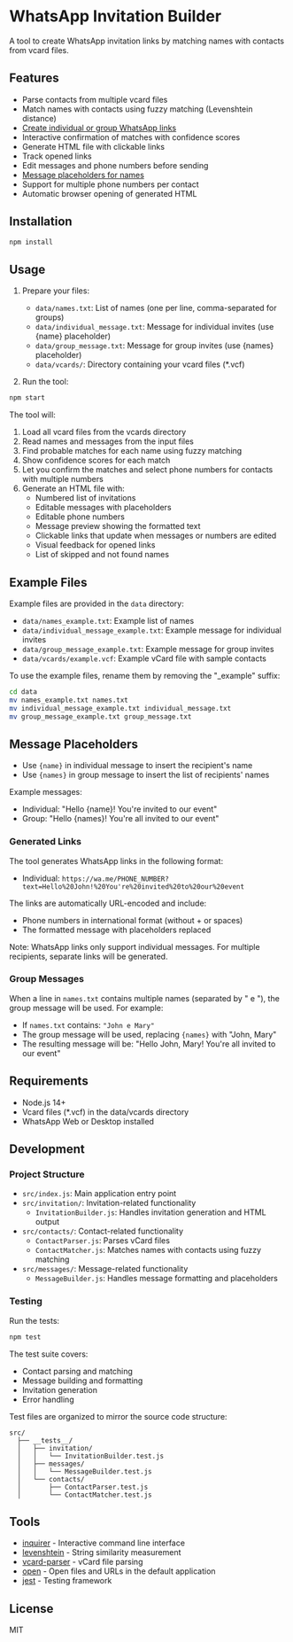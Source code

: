 # WhatsApp Invitation Builder

A tool to create WhatsApp invitation links by matching names with contacts from vcard files.

## Features

- Parse contacts from multiple vcard files
- Match names with contacts using fuzzy matching (Levenshtein distance)
- [Create individual or group WhatsApp links](#message-placeholders)
- Interactive confirmation of matches with confidence scores
- Generate HTML file with clickable links
- Track opened links
- Edit messages and phone numbers before sending
- [Message placeholders for names](#message-placeholders)
- Support for multiple phone numbers per contact
- Automatic browser opening of generated HTML

## Installation

```bash
npm install
```

## Usage

1. Prepare your files:

   - `data/names.txt`: List of names (one per line, comma-separated for groups)
   - `data/individual_message.txt`: Message for individual invites (use {name} placeholder)
   - `data/group_message.txt`: Message for group invites (use {names} placeholder)
   - `data/vcards/`: Directory containing your vcard files (*.vcf)

2. Run the tool:

```bash
npm start
```

The tool will:

1. Load all vcard files from the vcards directory
2. Read names and messages from the input files
3. Find probable matches for each name using fuzzy matching
4. Show confidence scores for each match
5. Let you confirm the matches and select phone numbers for contacts with multiple numbers
6. Generate an HTML file with:
   - Numbered list of invitations
   - Editable messages with placeholders
   - Editable phone numbers
   - Message preview showing the formatted text
   - Clickable links that update when messages or numbers are edited
   - Visual feedback for opened links
   - List of skipped and not found names

## Example Files

Example files are provided in the `data` directory:

- `data/names_example.txt`: Example list of names
- `data/individual_message_example.txt`: Example message for individual invites
- `data/group_message_example.txt`: Example message for group invites
- `data/vcards/example.vcf`: Example vCard file with sample contacts

To use the example files, rename them by removing the "_example" suffix:

```bash
cd data
mv names_example.txt names.txt
mv individual_message_example.txt individual_message.txt
mv group_message_example.txt group_message.txt
```

## Message Placeholders

- Use `{name}` in individual message to insert the recipient's name
- Use `{names}` in group message to insert the list of recipients' names

Example messages:

- Individual: "Hello {name}! You're invited to our event"
- Group: "Hello {names}! You're all invited to our event"

### Generated Links

The tool generates WhatsApp links in the following format:

- Individual: `https://wa.me/PHONE_NUMBER?text=Hello%20John!%20You're%20invited%20to%20our%20event`

The links are automatically URL-encoded and include:
- Phone numbers in international format (without + or spaces)
- The formatted message with placeholders replaced

Note: WhatsApp links only support individual messages. For multiple recipients, separate links will be generated.

### Group Messages

When a line in `names.txt` contains multiple names (separated by " e "), the group message will be used. For example:

- If `names.txt` contains: `"John e Mary"`
- The group message will be used, replacing `{names}` with "John, Mary"
- The resulting message will be: "Hello John, Mary! You're all invited to our event"

## Requirements

- Node.js 14+
- Vcard files (*.vcf) in the data/vcards directory
- WhatsApp Web or Desktop installed

## Development

### Project Structure

- `src/index.js`: Main application entry point
- `src/invitation/`: Invitation-related functionality
  - `InvitationBuilder.js`: Handles invitation generation and HTML output
- `src/contacts/`: Contact-related functionality
  - `ContactParser.js`: Parses vCard files
  - `ContactMatcher.js`: Matches names with contacts using fuzzy matching
- `src/messages/`: Message-related functionality
  - `MessageBuilder.js`: Handles message formatting and placeholders

### Testing

Run the tests:

```bash
npm test
```

The test suite covers:
- Contact parsing and matching
- Message building and formatting
- Invitation generation
- Error handling

Test files are organized to mirror the source code structure:
```
src/
  ├── __tests__/
  │   ├── invitation/
  │   │   └── InvitationBuilder.test.js
  │   ├── messages/
  │   │   └── MessageBuilder.test.js
  │   └── contacts/
  │       ├── ContactParser.test.js
  │       └── ContactMatcher.test.js
```

## Tools

- [inquirer](https://github.com/SBoudrias/Inquirer.js) - Interactive command line interface
- [levenshtein](https://github.com/gf3/Levenshtein) - String similarity measurement
- [vcard-parser](https://github.com/taoyuan/vcard-parser) - vCard file parsing
- [open](https://github.com/sindresorhus/open) - Open files and URLs in the default application
- [jest](https://jestjs.io/) - Testing framework

## License

MIT
